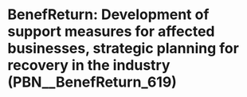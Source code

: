 # BenefReturn: __Development of support measures for affected businesses, strategic planning for recovery in the industry__ (PBN__BenefReturn_619)

